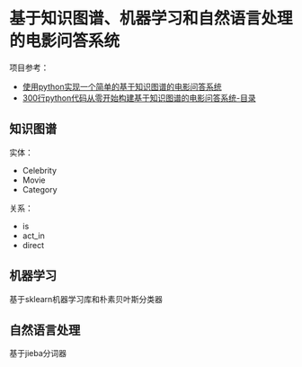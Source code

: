 # 基于知识图谱、机器学习和自然语言处理的电影问答系统
项目参考：
- [使用python实现一个简单的基于知识图谱的电影问答系统](https://github.com/IrvingBei/simple_movie_qa_with_KG)
- [300行python代码从零开始构建基于知识图谱的电影问答系统-目录](https://blog.csdn.net/xyz1584172808/article/details/89319129)
## 知识图谱
实体：
- Celebrity
- Movie
- Category

关系：
- is
- act_in
- direct

## 机器学习
基于sklearn机器学习库和朴素贝叶斯分类器

## 自然语言处理
基于jieba分词器